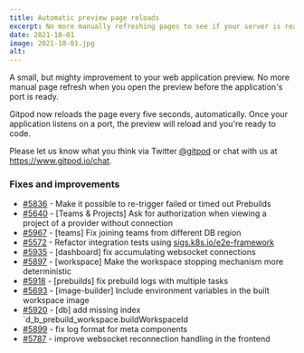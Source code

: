 ```yaml
---
title: Automatic preview page reloads
excerpt: No more manually refreshing pages to see if your server is ready - let us do that automatically.
date: 2021-10-01
image: 2021-10-01.jpg
alt:
---
```


<script>
  import Contributors from "$lib/components/changelog/contributors.svelte";
</script>

A small, but mighty improvement to your web application preview. No more manual page refresh when you open the preview before the application's port is ready.

Gitpod now reloads the page every five seconds, automatically. Once your application listens on a port, the preview will reload and you're ready to code.

Please let us know what you think via Twitter [@gitpod](https://twitter.com/gitpod) or chat with us at https://www.gitpod.io/chat.

<p><Contributors usernames="csweichel,princerachit,rohan-patra" /></p>

### Fixes and improvements

-   [#5836](https://github.com/gitpod-io/gitpod/pull/5836) - Make it possible to re-trigger failed or timed out Prebuilds <Contributors usernames="AlexTugarev,gtsiolis,jankeromnes" />
-   [#5640](https://github.com/gitpod-io/gitpod/pull/5640) - [Teams & Projects] Ask for authorization when viewing a project of a provider without connection <Contributors usernames="AlexTugarev,JanKoehnlein,gtsiolis,jankeromnes" />
-   [#5967](https://github.com/gitpod-io/gitpod/pull/5967) - [teams] Fix joining teams from different DB region <Contributors usernames="AlexTugarev,gtsiolis,jankeromnes" />
-   [#5572](https://github.com/gitpod-io/gitpod/pull/5572) - Refactor integration tests using [sigs.k8s.io/e2e-framework](https://sigs.k8s.io/e2e-framework) <Contributors usernames="aledbf,corneliusludmann,csweichel,geropl,jankeromnes,rl-gitpod" />
-   [#5935](https://github.com/gitpod-io/gitpod/pull/5935) - [dashboard] fix accumulating websocket connections <Contributors usernames="geropl,jankeromnes" />
-   [#5897](https://github.com/gitpod-io/gitpod/pull/5897) - [workspace] Make the workspace stopping mechanism more deterministic <Contributors usernames="aledbf,csweichel,geropl" />
-   [#5918](https://github.com/gitpod-io/gitpod/pull/5918) - [prebuilds] fix prebuild logs with multiple tasks <Contributors usernames="akosyakov,geropl" />
-   [#5693](https://github.com/gitpod-io/gitpod/pull/5693) - [image-builder] Include environment variables in the built workspace image <Contributors usernames="aledbf,corneliusludmann,csweichel" />
-   [#5920](https://github.com/gitpod-io/gitpod/pull/5920) - [db] add missing index `d_b_prebuild_workspace.buildWorkspaceId <Contributors usernames="AlexTugarev,geropl,meysholdt" />
-   [#5899](https://github.com/gitpod-io/gitpod/pull/5899) - fix log format for meta components <Contributors usernames="AlexTugarev,geropl" />
-   [#5787](https://github.com/gitpod-io/gitpod/pull/5787) - improve websocket reconnection handling in the frontend <Contributors usernames="akosyakov,geropl" />
